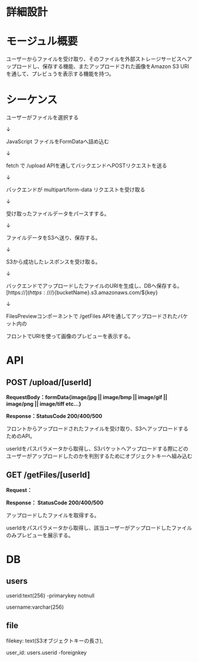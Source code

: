 # 詳細設計

# モージュル概要

ユーザーからファイルを受け取り、そのファイルを外部ストレージサービスへアップロードし、保存する機能、またアップロードされた画像をAmazon S3 URIを通して、プレビュうを表示する機能を持つ。

# シーケンス

ユーザーがファイルを選択する

↓

JavaScript ファイルをFormDataへ詰め込む

↓

fetch で /upload APIを通してバックエンドへPOSTリクエストを送る

↓

バックエンドが multipart/form-data リクエストを受け取る

↓

受け取ったファイルデータをパースすする。

↓

ファイルデータをS3へ送り、保存する。

↓

S3から成功したレスポンスを受け取る。

↓

バックエンドでアップロードしたファイルのURIを生成し、DBへ保存する。[https://$](https://$/){bucketName}.s3.amazonaws.com/${key}

↓

FilesPreviewコンポーネントで /getFiles APIを通してアップロードされたバケット内の

フロントでURIを使って画像のプレビューを表示する。

# API

## POST /upload/[userId]

**RequestBody：formData{image/jpg || image/bmp || image/gif || image/png || image/tiff etc…}**

**Response：StatusCode 200/400/500**

フロントからアップロードされたファイルを受け取り、S3へアップロードするためのAPI。

userIdをパスパラメータから取得し、S3バケットへアップロードする際にどのユーザーがアップロードしたのかを判別するためにオブジェクトキーへ組み込む

## GET /getFiles/[userId]

**Request：**

**Response： StatusCode 200/400/500**

アップロードしたファイルを取得する。

userIdをパスパラメータから取得し、該当ユーザーがアップロードしたファイルのみプレビューを展示する。

# DB

## users

userid:text(256) -primarykey notnull

username:varchar(256)

## file

filekey: text(S3オブジェクトキーの長さ),

user_id: users.userid -foreignkey
